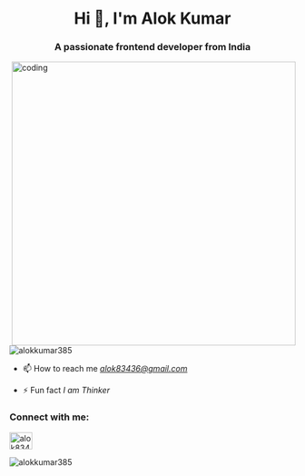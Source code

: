 <h1 align="center">Hi 👋, I'm Alok Kumar</h1>
<h3 align="center">A passionate frontend developer from India</h3>
<img align="right" alt="coding" width="500" src="https://media.gifdb.com/throwing-computer-498-x-372-gif-3l9y3dmxsty367rs.gif">

<p align="left"> <img src="![image](https://github.com/user-attachments/assets/f53e5373-8e6c-4c94-9176-0d6790ed8d16)" alt="alokkumar385" /> </p>


- 📫 How to reach me *alok83436@gmail.com*

- ⚡ Fun fact *I am Thinker*

<h3 align="left">Connect with me:</h3>
<p align="left">
<a href="https://instagram.com/alok83436" target="blank"><img align="center" src="https://raw.githubusercontent.com/rahuldkjain/github-profile-readme-generator/master/src/images/icons/Social/instagram.svg" alt="alok83436" height="30" width="40" /></a>
</p>

<p><img align="center" src="https://github-readme-streak-stats.herokuapp.com/?user=alokkumar385&" alt="alokkumar385" /></p>

<!--
**Alokkumar385/Alokkumar385** is a ✨ _special_ ✨ repository because its `README.md` (this file) appears on your GitHub profile.

Here are some ideas to get you started:

- 🔭 I’m currently working on ...
- 🌱 I’m currently learning ...
- 👯 I’m looking to collaborate on ...
- 🤔 I’m looking for help with ...
- 💬 Ask me about ...
- 📫 How to reach me: ...
- 😄 Pronouns: ...
- ⚡ Fun fact: ...
-->
